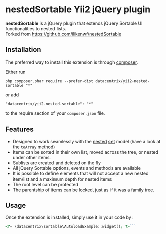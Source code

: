 nestedSortable Yii2 jQuery plugin
=================================
**nestedSortable** is a jQuery plugin that extends jQuery Sortable UI functionalities to nested lists.  
Forked from https://github.com/ilikenwf/nestedSortable

Installation
------------

The preferred way to install this extension is through [composer](http://getcomposer.org/download/).

Either run

```
php composer.phar require --prefer-dist datacentrix/yii2-nested-sortable "*"
```

or add

```
"datacentrix/yii2-nested-sortable": "*"
```

to the require section of your `composer.json` file.

Features
--------
- Designed to work seamlessly with the [nested](http://articles.sitepoint.com/article/hierarchical-data-database "A Sitepoint tutorial on PHP, MYSQL and nested sets") [set](http://en.wikipedia.org/wiki/Nested_set_model "Wikipedia article on nested sets") model (have a look at the `toArray` method)
- Items can be sorted in their own list, moved across the tree, or nested under other items.
- Sublists are created and deleted on the fly
- All jQuery Sortable options, events and methods are available
- It is possible to define elements that will not accept a new nested item/list and a maximum depth for nested items
- The root level can be protected
- The parentship of items can be locked, just as if it was a family tree.


Usage
-----

Once the extension is installed, simply use it in your code by  :

```php
<?= \datacentrix\sortable\AutoloadExample::widget(); ?>```